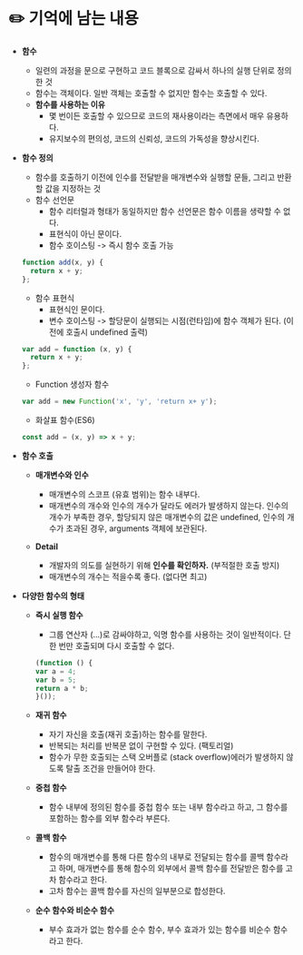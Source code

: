 # ✏️ 기억에 남는 내용
- **함수**
    + 일련의 과정을 문으로 구현하고 코드 블록으로 감싸서 하나의 실행 단위로 정의한 것
    + 함수는 객체이다. 일반 객체는 호출할 수 없지만 함수는 호출할 수 있다.
    + **함수를 사용하는 이유**
      * 몇 번이든 호출할 수 있으므로 코드의 재사용이라는 측면에서 매우 유용하다.
      * 유지보수의 편의성, 코드의 신뢰성, 코드의 가독성을 향상시킨다.

- **함수 정의**
  + 함수를 호출하기 이전에 인수를 전달받을 매개변수와 실행할 문들, 그리고 반환할 값을 지정하는 것
  + 함수 선언문
    * 함수 리터럴과 형태가 동일하지만 함수 선언문은 함수 이름을 생략할 수 없다. 
    * 표현식이 아닌 문이다.
    * 함수 호이스팅 -> 즉시 함수 호출 가능
  ```javascript
  function add(x, y) {
    return x + y;
  };
  ```
  + 함수 표현식
    * 표현식인 문이다.
    * 변수 호이스팅 -> 할당문이 실행되는 시점(런타임)에 함수 객체가 된다. (이전에 호출시 undefined 출력)
  ```javascript
  var add = function (x, y) {
    return x + y;
  };
  ```

  + Function 생성자 함수
  ```javascript
  var add = new Function('x', 'y', 'return x+ y');
  ```

  + 화살표 함수(ES6)
  ```javascript
  const add = (x, y) => x + y;
  ```

- **함수 호출**
  + **매개변수와 인수**
    * 매개변수의 스코프 (유효 범위)는 함수 내부다. 
    * 매개변수의 개수와 인수의 개수가 달라도 에러가 발생하지 않는다. 인수의 개수가 부족한 경우, 할당되지 않은 매개변수의 값은 undefined, 인수의 개수가 초과된 경우, arguments 객체에 보관된다.
  
  + **Detail**
    * 개발자의 의도를 실현하기 위해 **인수를 확인하자.** (부적절한 호출 방지)
    * 매개변수의 개수는 적을수록 좋다. (없다면 최고)

- **다양한 함수의 형태**
  + **즉시 실행 함수**
    * 그룹 연산자 (...)로 감싸야하고, 익명 함수를 사용하는 것이 일반적이다. 단 한 번만 호출되며 다시 호출할 수 없다.
    ```javascript
    (function () {
    var a = 4;
    var b = 5;
    return a * b;
    }());
    ```

  + **재귀 함수**
    * 자기 자신을 호출(재귀 호출)하는 함수를 말한다.
    * 반복되는 처리를 반복문 없이 구현할 수 있다. (팩토리얼)
    * 함수가 무한 호출되는 스택 오버플로 (stack overflow)에러가 발생하지 않도록 탈출 조건을 만들어야 한다.
  
  + **중첩 함수**
    * 함수 내부에 정의된 함수를 중첩 함수 또는 내부 함수라고 하고, 그 함수를 포함하는 함수를 외부 함수라 부른다.
  
  + **콜백 함수**
    * 함수의 매개변수를 통해 다른 함수의 내부로 전달되는 함수를 콜백 함수라고 하며, 매개변수를 통해 함수의 외부에서 콜백 함수를 전달받은 함수를 고차 함수라고 한다.
    * 고차 함수는 콜백 함수를 자신의 일부분으로 합성한다.

  + **순수 함수와 비순수 함수**
    * 부수 효과가 없는 함수를 순수 함수, 부수 효과가 있는 함수를 비순수 함수라고 한다.